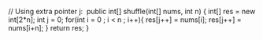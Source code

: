 // Using extra pointer j:
​
public int[] shuffle(int[] nums, int n) {
int[] res = new int[2*n];
int j = 0;
for(int i = 0 ; i < n ; i++){
res[j++] = nums[i];
res[j++] = nums[i+n];
}
return res;
}